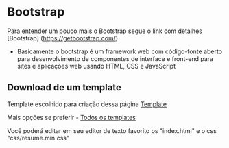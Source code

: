 # Bootstrap
Para entender um pouco mais o Bootstrap segue o link com detalhes [Bootstrap] (https://getbootstrap.com/)

* Basicamente o bootstrap é um framework web com código-fonte aberto para desenvolvimento de componentes de interface e front-end para sites e aplicações web usando HTML, CSS e JavaScript


## Download de um template

Template escolhido para criação dessa página 
[Template](https://startbootstrap.com/template-overviews/resume/) 

Mais opções se preferir - [Todos os templates](https://startbootstrap.com/themes/)

Você poderá editar em seu editor de texto favorito os "index.html" e o css "css/resume.min.css"

